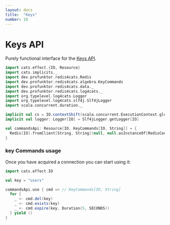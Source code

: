 ```yaml
---
layout: docs
title:  "Keys"
number: 10
---
```


# Keys API

Purely functional interface for the [Keys API](https://redis.io/commands#generic).

```scala mdoc:invisible
import cats.effect.{IO, Resource}
import cats.implicits._
import dev.profunktor.redis4cats.Redis
import dev.profunktor.redis4cats.algebra.KeyCommands
import dev.profunktor.redis4cats.data._
import dev.profunktor.redis4cats.log4cats._
import org.typelevel.log4cats.Logger
import org.typelevel.log4cats.slf4j.Slf4jLogger
import scala.concurrent.duration._

implicit val cs = IO.contextShift(scala.concurrent.ExecutionContext.global)
implicit val logger: Logger[IO] = Slf4jLogger.getLogger[IO]

val commandsApi: Resource[IO, KeyCommands[IO, String]] = {
  Redis[IO].fromClient[String, String](null, null.asInstanceOf[RedisCodec[String, String]]).widen[KeyCommands[IO, String]]
}
```

### key Commands usage

Once you have acquired a connection you can start using it:

```scala mdoc:silent
import cats.effect.IO

val key = "users"

commandsApi.use { cmd => // KeyCommands[IO, String]
  for {
    _ <- cmd.del(key)
    _ <- cmd.exists(key)
    _ <- cmd.expire(key, Duration(5, SECONDS))
  } yield ()
}
```

